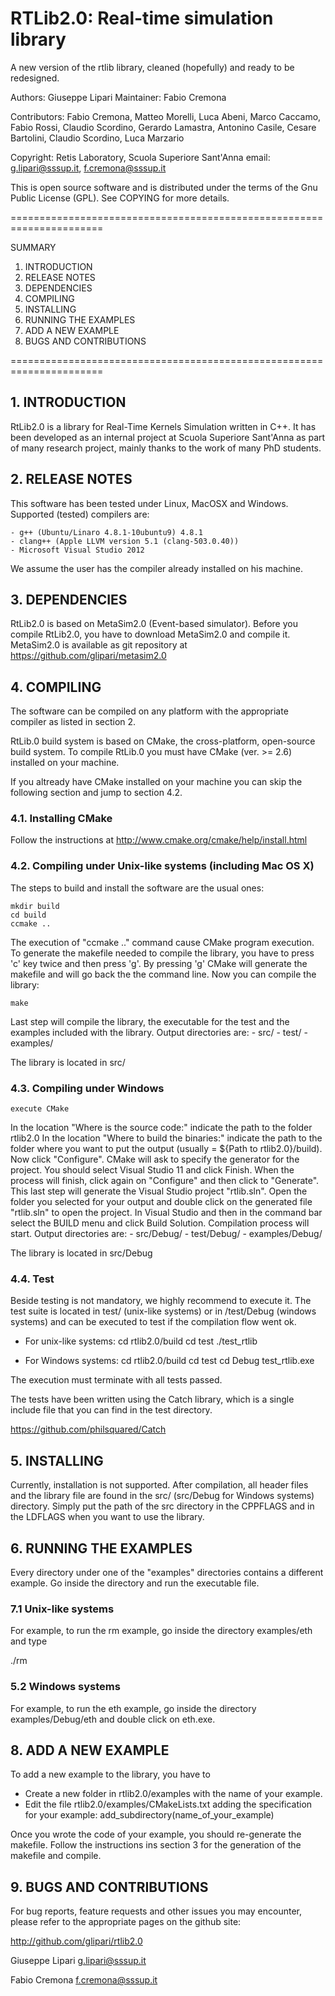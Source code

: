 RTLib2.0: Real-time simulation library
======================================
A new version of the rtlib library, cleaned (hopefully) and ready to be redesigned. 

Authors: Giuseppe Lipari
Maintainer: Fabio Cremona

Contributors: Fabio Cremona, Matteo Morelli, Luca Abeni, Marco Caccamo,
	Fabio Rossi, Claudio Scordino, Gerardo Lamastra, Antonino Casile, Cesare Bartolini,
	Claudio Scordino, Luca Marzario

Copyright: Retis Laboratory, Scuola Superiore Sant'Anna
	email:     g.lipari@sssup.it, f.cremona@sssup.it

This is open source software and is distributed under the terms of the Gnu
Public License (GPL). See COPYING for more details.

======================================================================

SUMMARY

1. INTRODUCTION
2. RELEASE NOTES
3. DEPENDENCIES
4. COMPILING
5. INSTALLING
6. RUNNING THE EXAMPLES
7. ADD A NEW EXAMPLE
8. BUGS AND CONTRIBUTIONS

======================================================================

## 1. INTRODUCTION

RtLib2.0 is a library for Real-Time Kernels Simulation written in C++. It has been 
developed as an internal project at Scuola Superiore Sant'Anna as part of many research 
project, mainly thanks to the work of many PhD students.

## 2. RELEASE NOTES

This software has been tested under Linux, MacOSX and Windows. Supported (tested)
compilers are:

	- g++ (Ubuntu/Linaro 4.8.1-10ubuntu9) 4.8.1
	- clang++ (Apple LLVM version 5.1 (clang-503.0.40))
	- Microsoft Visual Studio 2012    

We assume the user has the compiler already installed on his machine.

## 3. DEPENDENCIES

RtLib2.0 is based on MetaSim2.0 (Event-based simulator).
Before you compile RtLib2.0, you have to download MetaSim2.0 and compile it.
MetaSim2.0 is available as git repository at https://github.com/glipari/metasim2.0

## 4. COMPILING

The software can be compiled on any platform with the appropriate compiler as listed in
section 2.

RtLib.0 build system is based on CMake, the cross-platform, open-source build system.
To compile RtLib.0 you must have CMake (ver. >= 2.6) installed on your machine.

If you altready have CMake installed on your machine you can skip the
following section and jump to section 4.2.

### 4.1. Installing CMake

Follow the instructions at http://www.cmake.org/cmake/help/install.html

### 4.2. Compiling under Unix-like systems (including Mac OS X)

The steps to build and install the software are the usual ones:

    mkdir build
    cd build
    ccmake ..
    
The execution of "ccmake .." command cause CMake program execution.
To generate the makefile needed to compile the library, you have to press 'c' key twice
and then press 'g'. By pressing 'g' CMake will generate the makefile and will go back 
the the command line.
Now you can compile the library:

    make 

Last step will compile the library, the executable for the test and the examples included
with the library.
Output directories are:
	- src/
	- test/
	- examples/
	
The library is located in src/

### 4.3. Compiling under Windows

    execute CMake

In the location "Where is the source code:" indicate the path to the folder rtlib2.0
In the location "Where to build the binaries:" indicate the path to the folder where you
want to put the output (usually = ${Path to rtlib2.0}/build).
Now click "Configure". CMake will ask to specify the generator for the project. You should
select Visual Studio 11 and click Finish. When the process will finish, click again on
"Configure" and then click to "Generate".
This last step will generate the Visual Studio project "rtlib.sln".
Open the folder you selected for your output and double click on the generated file 
"rtlib.sln" to open the project. In Visual Studio and then in the command bar select the
BUILD menu and click Build Solution. Compilation process will start.
Output directories are:
	- src/Debug/
	- test/Debug/
	- examples/Debug/
	
The library is located in src/Debug

### 4.4. Test

Beside testing is not mandatory, we highly recommend to execute it.
The test suite is located in test/ (unix-like systems) or in /test/Debug (windows systems)
and can be executed to test if the compilation flow went ok.

- For unix-like systems:
	cd rtlib2.0/build
	cd test
	./test_rtlib

- For Windows systems:
	cd rtlib2.0/build
	cd test
	cd Debug
	test_rtlib.exe
	
The execution must terminate with all tests passed.

The tests have been written using the Catch library, which is a single
include file that you can find in the test directory.

https://github.com/philsquared/Catch


## 5. INSTALLING

Currently, installation is not supported. After compilation, all
header files and the library file are found in the src/ (src/Debug for Windows systems)
directory. Simply put the path of the src directory in the CPPFLAGS
and in the LDFLAGS when you want to use the library. 


## 6. RUNNING THE EXAMPLES
Every directory under one of the "examples" directories contains a
different example. Go inside the directory and run the executable
file.

### 7.1 Unix-like systems
For example, to run the rm example, go inside the directory examples/eth and type

  ./rm
  
### 5.2 Windows systems
For example, to run the eth example, go inside the directory examples/Debug/eth and double
click on eth.exe.

## 8. ADD A NEW EXAMPLE

To add a new example to the library, you have to

- Create a new folder in rtlib2.0/examples with the name of your example.
- Edit the file rtlib2.0/examples/CMakeLists.txt adding the specification for your
example:
	add_subdirectory(name_of_your_example)
	
Once you wrote the code of your example, you should re-generate the makefile. Follow
the instructions ins section 3 for the generation of the makefile and compile.

## 9. BUGS AND CONTRIBUTIONS

For bug reports, feature requests and other issues you may encounter,
please refer to the appropriate pages on the github site:

  http://github.com/glipari/rtlib2.0


Giuseppe Lipari
g.lipari@sssup.it

Fabio Cremona
f.cremona@sssup.it
